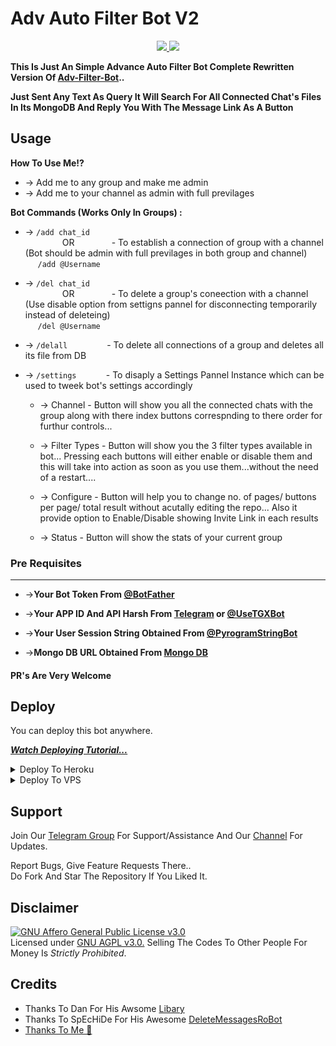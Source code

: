 # Adv Auto Filter Bot V2

<p align="center">
  <a href="https://github.com/CrazyBotsz/Adv-Auto-Filter-Bot-V2/stargazers">
    <img src="https://img.shields.io/github/stars/CrazyBotsz/Adv-Auto-Filter-Bot-V2?style=social">

  </a>
  
  <a href="https://github.com/CrazyBotsz/Adv-Auto-Filter-Bot-V2/fork">
    <img src="https://img.shields.io/github/forks/CrazyBotsz/Adv-Auto-Filter-Bot-V2?label=Fork&style=social">

  </a>  
</p>

__This Is Just An Simple Advance Auto Filter Bot Complete Rewritten Version Of [Adv-Filter-Bot](https://github.com/CrazyBotsz/Adv-Auto-Filter-Bot)..__

__Just Sent Any Text As Query It Will Search For All Connected Chat's Files In Its MongoDB And Reply You With The Message Link As A Button__


## Usage

**__How To Use Me!?__**

* -> Add me to any group and make me admin<br>
* -> Add me to your channel as admin with full previlages

**Bot Commands (Works Only In Groups) :**


  * -> `/add chat_id`<br>
     &nbsp;&nbsp;&nbsp;&nbsp;&nbsp;&nbsp;&nbsp;&nbsp;&nbsp;&nbsp;&nbsp;&nbsp;&nbsp;&nbsp;
OR
     &nbsp;&nbsp;&nbsp;&nbsp;&nbsp;&nbsp;&nbsp;&nbsp;&nbsp;&nbsp;&nbsp;&nbsp;&nbsp;&nbsp;- To establish a connection of group with a channel (Bot should be admin with full previlages in both group and channel)<br>
    &nbsp;&nbsp;&nbsp;&nbsp;&nbsp;`/add @Username`


  * -> `/del chat_id`<br>
     &nbsp;&nbsp;&nbsp;&nbsp;&nbsp;&nbsp;&nbsp;&nbsp;&nbsp;&nbsp;&nbsp;&nbsp;&nbsp;&nbsp;
OR 
    &nbsp;&nbsp;&nbsp;&nbsp;&nbsp;&nbsp;&nbsp;&nbsp;&nbsp;&nbsp;&nbsp;&nbsp;&nbsp;&nbsp;- To delete a group's coneection with a channel (Use disable option from settigns pannel for disconnecting temporarily instead of deleteing)<br>
    &nbsp;&nbsp;&nbsp;&nbsp; `/del @Username`


  * -> `/delall`&nbsp;&nbsp;&nbsp;&nbsp;&nbsp;&nbsp;&nbsp;&nbsp;&nbsp;&nbsp;&nbsp;&nbsp;&nbsp;&nbsp;&nbsp; - To delete all connections of a group and deletes all its file from DB
  
  * -> `/settings`&nbsp;&nbsp;&nbsp;&nbsp;&nbsp;&nbsp;&nbsp;&nbsp;&nbsp;&nbsp;&nbsp; -  To disaply a Settings Pannel Instance which can be used to tweek bot's settings accordingly

    * -> Channel - Button will show you all the connected chats with the group along with there index buttons correspnding to there order for furthur controls...

    * -> Filter Types - Button will show you the 3 filter types available in bot... Pressing each buttons will either enable or disable them and this will take into action as soon as you use them...without the need of a restart....

    * -> Configure - Button will help you to change no. of pages/ buttons per page/ total result without acutally editing the repo... Also it provide option to Enable/Disable  showing Invite Link in each results

    * -> Status - Button will show the stats of your current group

### Pre Requisites 
------------------
* ->__Your Bot Token From [@BotFather](http://www.telegram.dog/BotFather)__

* ->__Your APP ID And API Harsh From [Telegram](http://www.my.telegram.org) or [@UseTGXBot](http://www.telegram.dog/UseTGXBot)__

* ->__Your User Session String Obtained From [@PyrogramStringBot](http://www.telegram.dog/PyrogramStringBot)__

* ->__Mongo DB URL Obtained From [Mongo DB](http://www.mongodb.com)__

#### PR's Are Very Welcome

## Deploy
You can deploy this bot anywhere.

<i>**[Watch Deploying Tutorial...](https://youtu.be/KTearEPhumc)**</i>

<details><summary>Deploy To Heroku</summary>
<p>
<br>
<a href="https://heroku.com/deploy?template=https://github.com/prestonbenny01/Adv-AF-V2-Deployer">
  <img src="https://www.herokucdn.com/deploy/button.svg" alt="Deploy">
</a>
</p>
</details>

<details><summary>Deploy To VPS</summary>
<p>
<pre>
git clone https://github.com/CrazyBotsz/Adv-Auto-Filter-Bot-V2
cd Adv-Auto-Filter-Bot-V2
pip3 install -r requirements.txt
# Change The Vars Of bot/__init__.py File Accordingly
python3 -m bot
</pre>
</p>
</details>

## Support   
Join Our [Telegram Group](https://www.telegram.dog/CrazyBotszGrp) For Support/Assistance And Our [Channel](https://www.telegram.dog/CrazyBotsz) For Updates.   
   
Report Bugs, Give Feature Requests There..   
Do Fork And Star The Repository If You Liked It.

## Disclaimer
[![GNU Affero General Public License v3.0](https://www.gnu.org/graphics/agplv3-155x51.png)](https://www.gnu.org/licenses/agpl-3.0.en.html#header)    
Licensed under [GNU AGPL v3.0.](https://github.com/CrazyBotsz/Adv-Auto-Filter-Bot-V2/blob/main/LICENSE)
Selling The Codes To Other People For Money Is *Strictly Prohibited*.


## Credits

 - Thanks To Dan For His Awsome [Libary](https://github.com/pyrogram/pyrogram)
 - Thanks To SpEcHiDe For His Awesome [DeleteMessagesRoBot](https://github.com/SpEcHiDe/DeleteMessagesRoBot)
 - [Thanks To Me 👀](https://github.com/AlbertEinsteinTG)
